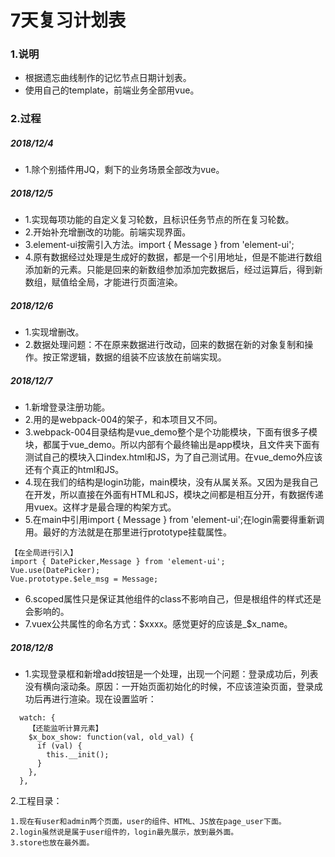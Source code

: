 # 7天复习计划表

### 1.说明

* 根据遗忘曲线制作的记忆节点日期计划表。
* 使用自己的template，前端业务全部用vue。

### 2.过程

##### 2018/12/4
* 1.除个别插件用JQ，剩下的业务场景全部改为vue。

##### 2018/12/5
* 1.实现每项功能的自定义复习轮数，且标识任务节点的所在复习轮数。
* 2.开始补充增删改的功能。前端实现界面。
* 3.element-ui按需引入方法。import { Message } from 'element-ui';
* 4.原有数据经过处理是生成好的数据，都是一个引用地址，但是不能进行数组添加新的元素。只能是回来的新数组参加添加完数据后，经过运算后，得到新数组，赋值给全局，才能进行页面渲染。

##### 2018/12/6
* 1.实现增删改。
* 2.数据处理问题：不在原来数据进行改动，回来的数据在新的对象复制和操作。按正常逻辑，数据的组装不应该放在前端实现。

##### 2018/12/7
* 1.新增登录注册功能。
* 2.用的是webpack-004的架子，和本项目又不同。
* 3.webpack-004目录结构是vue_demo整个是个功能模块，下面有很多子模块，都属于vue_demo。所以内部有个最终输出是app模块，且文件夹下面有测试自己的模块入口index.html和JS，为了自己测试用。在vue_demo外应该还有个真正的html和JS。
* 4.现在我们的结构是login功能，main模块，没有从属关系。又因为是我自己在开发，所以直接在外面有HTML和JS，模块之间都是相互分开，有数据传递用vuex。这样才是最合理的构架方式。
* 5.在main中引用import { Message } from 'element-ui';在login需要得重新调用。最好的方法就是在那里进行prototype挂载属性。
```
【在全局进行引入】
import { DatePicker,Message } from 'element-ui';
Vue.use(DatePicker);
Vue.prototype.$ele_msg = Message;
```

* 6.scoped属性只是保证其他组件的class不影响自己，但是根组件的样式还是会影响的。
* 7.vuex公共属性的命名方式：$xxxx。感觉更好的应该是_$x_name。

##### 2018/12/8
* 1.实现登录框和新增add按钮是一个处理，出现一个问题：登录成功后，列表没有横向滚动条。原因：一开始页面初始化的时候，不应该渲染页面，登录成功后再进行渲染。现在设置监听：
```
  watch: {
    【还能监听计算元素】
    $x_box_show: function(val, old_val) {
      if (val) {
        this.__init();
      }
    },
  },
```

2.工程目录：
```
1.现在有user和admin两个页面，user的组件、HTML、JS放在page_user下面。
2.login虽然说是属于user组件的，login最先展示，放到最外面。
3.store也放在最外面。
```


























